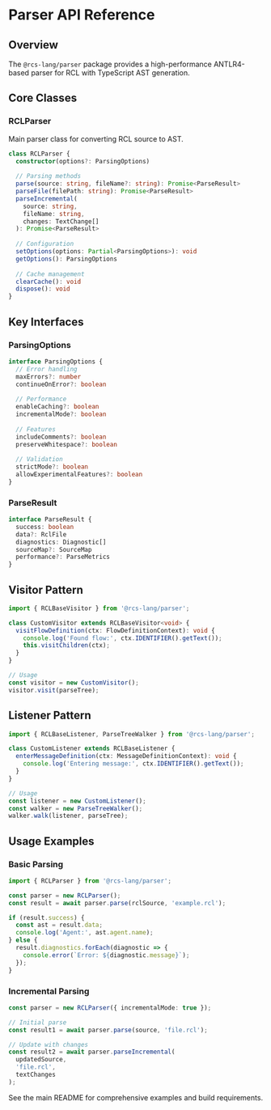 # Parser API Reference

## Overview

The `@rcs-lang/parser` package provides a high-performance ANTLR4-based parser for RCL with TypeScript AST generation.

## Core Classes

### RCLParser

Main parser class for converting RCL source to AST.

```typescript
class RCLParser {
  constructor(options?: ParsingOptions)
  
  // Parsing methods
  parse(source: string, fileName?: string): Promise<ParseResult>
  parseFile(filePath: string): Promise<ParseResult>
  parseIncremental(
    source: string, 
    fileName: string, 
    changes: TextChange[]
  ): Promise<ParseResult>
  
  // Configuration
  setOptions(options: Partial<ParsingOptions>): void
  getOptions(): ParsingOptions
  
  // Cache management
  clearCache(): void
  dispose(): void
}
```

## Key Interfaces

### ParsingOptions

```typescript
interface ParsingOptions {
  // Error handling
  maxErrors?: number
  continueOnError?: boolean
  
  // Performance
  enableCaching?: boolean
  incrementalMode?: boolean
  
  // Features
  includeComments?: boolean
  preserveWhitespace?: boolean
  
  // Validation
  strictMode?: boolean
  allowExperimentalFeatures?: boolean
}
```

### ParseResult

```typescript
interface ParseResult {
  success: boolean
  data?: RclFile
  diagnostics: Diagnostic[]
  sourceMap?: SourceMap
  performance?: ParseMetrics
}
```

## Visitor Pattern

```typescript
import { RCLBaseVisitor } from '@rcs-lang/parser';

class CustomVisitor extends RCLBaseVisitor<void> {
  visitFlowDefinition(ctx: FlowDefinitionContext): void {
    console.log('Found flow:', ctx.IDENTIFIER().getText());
    this.visitChildren(ctx);
  }
}

// Usage
const visitor = new CustomVisitor();
visitor.visit(parseTree);
```

## Listener Pattern

```typescript
import { RCLBaseListener, ParseTreeWalker } from '@rcs-lang/parser';

class CustomListener extends RCLBaseListener {
  enterMessageDefinition(ctx: MessageDefinitionContext): void {
    console.log('Entering message:', ctx.IDENTIFIER().getText());
  }
}

// Usage
const listener = new CustomListener();
const walker = new ParseTreeWalker();
walker.walk(listener, parseTree);
```

## Usage Examples

### Basic Parsing

```typescript
import { RCLParser } from '@rcs-lang/parser';

const parser = new RCLParser();
const result = await parser.parse(rclSource, 'example.rcl');

if (result.success) {
  const ast = result.data;
  console.log('Agent:', ast.agent.name);
} else {
  result.diagnostics.forEach(diagnostic => {
    console.error(`Error: ${diagnostic.message}`);
  });
}
```

### Incremental Parsing

```typescript
const parser = new RCLParser({ incrementalMode: true });

// Initial parse
const result1 = await parser.parse(source, 'file.rcl');

// Update with changes
const result2 = await parser.parseIncremental(
  updatedSource,
  'file.rcl',
  textChanges
);
```

See the main README for comprehensive examples and build requirements.